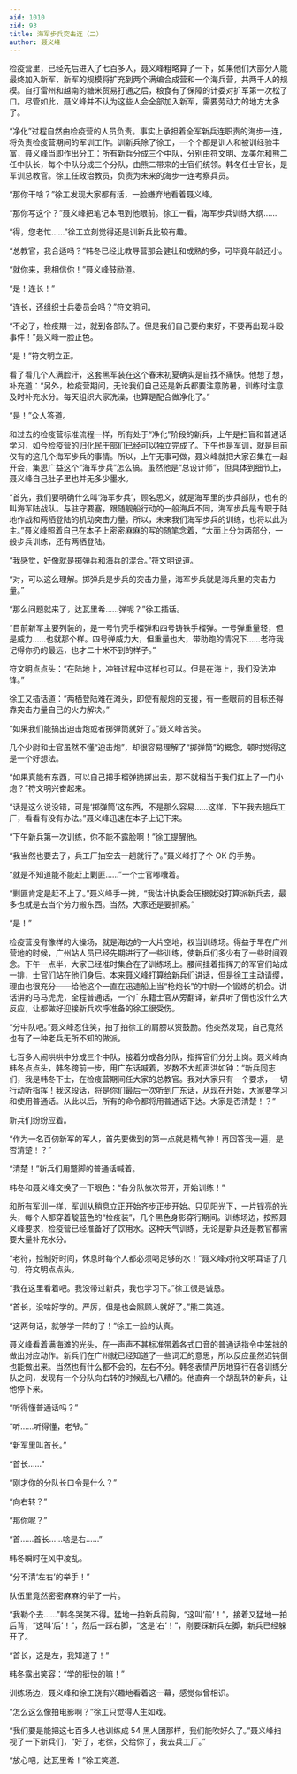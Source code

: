 ```yaml
---
aid: 1010
zid: 93
title: 海军步兵突击连（二）
author: 聂义峰
---
```


检疫营里，已经先后进入了七百多人，聂义峰粗略算了一下，如果他们大部分人能最终加入新军，新军的规模将扩充到两个满编合成营和一个海兵营，共两千人的规模。自打雷州和越南的糖米贸易打通之后，粮食有了保障的计委对扩军第一次松了口。尽管如此，聂义峰并不认为这些人会全部加入新军，需要劳动力的地方太多了。

“净化”过程自然由检疫营的人员负责。事实上承担着全军新兵连职责的海步一连，将负责检疫营期间的军训工作。训新兵除了徐工，一个个都是训人和被训经验丰富，聂义峰当即作出分工：所有新兵分成三个中队，分别由符文明、龙美尔和熊二任中队长，每个中队分成三个分队，由熊二带来的士官们统领。韩冬任士官长，是军训总教官。徐工任政治教员，负责为未来的海步一连考察兵员。

“那你干啥？”徐工发现大家都有活，一脸嫌弃地看着聂义峰。

“那你写这个？”聂义峰把笔记本甩到他眼前。徐工一看，海军步兵训练大纲……

“得，您老忙……”徐工立刻觉得还是训新兵比较有趣。

“总教官，我合适吗？”韩冬已经比教导营那会健壮和成熟的多，可毕竟年龄还小。

“就你来，我相信你！”聂义峰鼓励道。

“是！连长！”

“连长，还组织士兵委员会吗？”符文明问。

“不必了，检疫期一过，就到各部队了。但是我们自己要约束好，不要再出现斗殴事件！”聂义峰一脸正色。

“是！”符文明立正。

看了看几个人满脸汗，这套黑军装在这个春末初夏确实是自找不痛快。他想了想，补充道：“另外，检疫营期间，无论我们自己还是新兵都要注意防暑，训练时注意及时补充水分。每天组织大家洗澡，也算是配合做净化了。”

“是！”众人答道。

和过去的检疫营标准流程一样，所有处于“净化”阶段的新兵，上午是扫盲和普通话学习，如今检疫营的归化民干部们已经可以独立完成了。下午也是军训，就是目前仅有的这几个海军步兵的事情。所以，上午无事可做，聂义峰就把大家召集在一起开会，集思广益这个“海军步兵”怎么搞。虽然他是“总设计师”，但具体到细节上，聂义峰自己肚子里也并无多少墨水。

“首先，我们要明确什么叫‘海军步兵’，顾名思义，就是海军里的步兵部队，也有的叫海军陆战队。与驻守要塞，跟随舰船行动的一般海兵不同，海军步兵是专职于陆地作战和两栖登陆的机动突击力量。所以，未来我们海军步兵的训练，也将以此为主。”聂义峰照着自己在本子上密密麻麻的写的随笔念着，“大面上分为两部分，一般步兵训练，还有两栖登陆。

“我感觉，好像就是掷弹兵和海兵的混合。”符文明说道。

“对，可以这么理解。掷弹兵是步兵的突击力量，海军步兵就是海兵里的突击力量。”

“那么问题就来了，达瓦里希……弹呢？”徐工插话。

“目前新军主要列装的，是一号竹壳手榴弹和四号铸铁手榴弹。一号弹重量轻，但是威力……也就那个样。四号弹威力大，但重量也大，带助跑的情况下……老符我记得你扔的最远，也才二十米不到的样子。”

符文明点点头：“在陆地上，冲锋过程中这样也可以。但是在海上，我们没法冲锋。”

徐工又插话道：“两栖登陆难在滩头，即使有舰炮的支援，有一些眼前的目标还得靠突击力量自己的火力解决。”

“如果我们能搞出迫击炮或者掷弹筒就好了。”聂义峰苦笑。

几个少尉和士官虽然不懂“迫击炮”，却很容易理解了“掷弹筒”的概念，顿时觉得这是一个好想法。

“如果真能有东西，可以自己把手榴弹抛掷出去，那不就相当于我们扛上了一门小炮？”符文明兴奋起来。

“话是这么说没错，可是‘掷弹筒’这东西，不是那么容易……这样，下午我去趟兵工厂，看看有没有办法。”聂义峰迅速在本子上记下来。

“下午新兵第一次训练，你不能不露脸啊！”徐工提醒他。

“我当然也要去了，兵工厂抽空去一趟就行了。”聂义峰打了个 OK 的手势。

“就是不知道能不能赶上剿匪……”一个士官嘟囔着。

“剿匪肯定是赶不上了。”聂义峰手一摊，“我估计执委会压根就没打算派新兵去，最多也就是去当个劳力搬东西。当然，大家还是要抓紧。”

“是！”

检疫营没有像样的大操场，就是海边的一大片空地，权当训练场。得益于早在广州营地的时候，广州站人员已经先期进行了一些训练，使新兵们多少有了一些时间观念。下午一点半，大家已经准时集合在了训练场上。腰间挂着指挥刀的军官们站成一排，士官们站在他们身后。本来聂义峰打算给新兵们讲话，但是徐工主动请缨，理由也很充分——给他这个一直在迅速船上当“枪炮长”的中尉一个锻炼的机会。讲话讲的马马虎虎，全程普通话，一个广东籍士官从旁翻译，新兵听了倒也没什么大反应，让都做好迎接新兵欢呼准备的徐工很受伤。

“分中队吧。”聂义峰忍住笑，拍了拍徐工的肩膀以资鼓励。他突然发现，自己竟然也有了一种老兵无所不知的做派。

七百多人闹哄哄中分成三个中队，接着分成各分队，指挥官们分分上岗。聂义峰向韩冬点点头，韩冬跨前一步，用广东话喊着，岁数不大却声洪如钟：“新兵同志们，我是韩冬下士，在检疫营期间任大家的总教官。我对大家只有一个要求，一切行动听指挥！我这段话，将是你们最后一次听到广东话，从现在开始，大家要学习和使用普通话。从此以后，所有的命令都将用普通话下达。大家是否清楚！？”

新兵们纷纷应着。

“作为一名百仞新军的军人，首先要做到的第一点就是精气神！再回答我一遍，是否清楚！？”

“清楚！”新兵们用蹩脚的普通话喊着。

韩冬和聂义峰交换了一下眼色：“各分队依次带开，开始训练！”

和所有军训一样，军训从稍息立正开始齐步正步开始。只见阳光下，一片锃亮的光头，每个人都穿着靛蓝色的“检疫装”，几个黑色身影穿行期间。训练场边，按照聂义峰要求，检疫营已经准备好了饮用水。这种天气训练，无论是新兵还是教官都需要大量补充水分。

“老符，控制好时间，休息时每个人都必须喝足够的水！”聂义峰对符文明耳语了几句，符文明点点头。

“我在这里看着吧。我没带过新兵，我也学习下。”徐工很是诚恳。

“首长，没啥好学的。严厉，但是也会照顾人就好了。”熊二笑道。

“这两句话，就够学一阵的了！”徐工一脸的认真。

聂义峰看着满海滩的光头，在一声声不甚标准带着各式口音的普通话指令中笨拙的做出对应动作。新兵们在广州就已经知道了一些词汇的意思，所以反应虽然迟钝倒也能做出来。当然也有什么都不会的，左右不分。韩冬表情严厉地穿行在各训练分队之间，发现有一个分队向右转的时候乱七八糟的。他直奔一个胡乱转的新兵，让他停下来。

“听得懂普通话吗？”

“听……听得懂，老爷。”

“新军里叫首长。”

“首长……”

“刚才你的分队长口令是什么？”

“向右转？”

“那你呢？”

“首……首长……啥是右……”

韩冬瞬时在风中凌乱。

“分不清‘左右’的举手！”

队伍里竟然密密麻麻的举了一片。

“我勒个去……”韩冬哭笑不得。猛地一拍新兵前胸，“这叫‘前’！”，接着又猛地一拍后背，“这叫‘后’！”，然后一踩右脚，“这是‘右’！”，刚要踩新兵左脚，新兵已经躲开了。

“首长，这是左，我知道了！”

韩冬露出笑容：“学的挺快的嘛！”

训练场边，聂义峰和徐工饶有兴趣地看着这一幕，感觉似曾相识。

“怎么这么像拍电影啊？”徐工只觉得人生如戏。

“我们要是能把这七百多人也训练成 54 黑人团那样，我们能吹好久了。”聂义峰扫视了一下新兵们，“好了，老徐，交给你了，我去兵工厂。”

“放心吧，达瓦里希！”徐工笑道。
